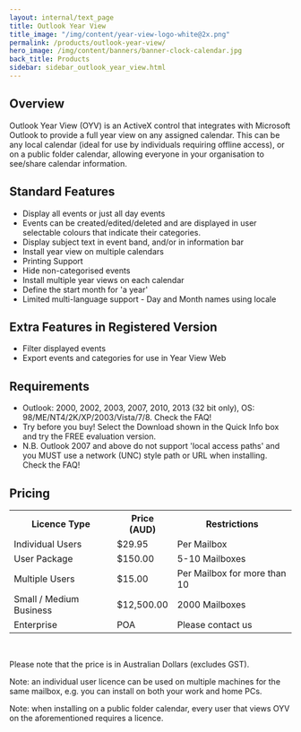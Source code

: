 ```yaml
---
layout: internal/text_page
title: Outlook Year View
title_image: "/img/content/year-view-logo-white@2x.png"
permalink: /products/outlook-year-view/
hero_image: /img/content/banners/banner-clock-calendar.jpg
back_title: Products
sidebar: sidebar_outlook_year_view.html
---
```


<!--- This child document initializes the page in Jekyll. -->

## Overview

Outlook Year View (OYV) is an ActiveX control that integrates with Microsoft Outlook to provide a full year view on any assigned calendar. This can be any local calendar (ideal for use by individuals requiring offline access), or on a public folder calendar, allowing everyone in your organisation to see/share calendar information.

## Standard Features

* Display all events or just all day events
* Events can be created/edited/deleted and are displayed in user selectable colours that indicate their categories.
* Display subject text in event band, and/or in information bar
* Install year view on multiple calendars
* Printing Support
* Hide non-categorised events
* Install multiple year views on each calendar
* Define the start month for 'a year'
* Limited multi-language support - Day and Month names using locale

## Extra Features in Registered Version

* Filter displayed events
* Export events and categories for use in Year View Web

## Requirements

* Outlook: 2000, 2002, 2003, 2007, 2010, 2013 (32 bit only), OS: 98/ME/NT4/2K/XP/2003/Vista/7/8.
Check the FAQ!
* Try before you buy! Select the Download shown in the Quick Info box and try the FREE evaluation version.
* N.B. Outlook 2007 and above do not support 'local access paths' and you MUST use a network (UNC) style path or URL when installing. Check the FAQ!

## Pricing

<table>
	<tbody>
		<tr>
			<th>Licence Type</th>
			<th>Price (AUD)</th>
			<th>Restrictions</th>
		</tr>
		<tr>
			<td>Individual Users</td>
			<td>$29.95</td>
			<td>Per Mailbox</td>
		</tr>
		<tr>
			<td>User Package</td>
			<td>$150.00</td>
			<td>5-10 Mailboxes</td>
		</tr>
		<tr>
			<td>Multiple Users</td>
			<td>$15.00</td>
			<td>Per Mailbox for more than 10</td>
		</tr>
		<tr>
			<td>Small / Medium Business</td>
			<td>$12,500.00</td>
			<td>2000 Mailboxes</td>
		</tr>
		<tr>
			<td>Enterprise</td>
			<td>POA</td>
			<td>Please contact us</td>
		</tr>
	</tbody>
</table>

<br>

Please note that the price is in Australian Dollars (excludes GST).

Note: an individual user licence can be used on multiple machines for the same mailbox, e.g. you can install on both your work and home PCs.

Note: when installing on a public folder calendar, every user that views OYV on the aforementioned requires a licence.